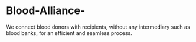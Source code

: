 # Blood-Alliance-
We connect blood donors with recipients, without any intermediary such as blood banks, for an efficient and seamless process.
